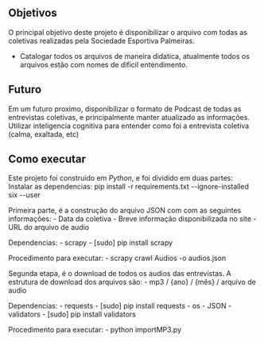 ## Objetivos
O principal objetivo deste projeto é disponibilizar o arquivo com todas as coletivas realizadas pela Sociedade Esportiva Palmeiras.
- Catalogar todos os arquivos de maneira didatica, atualmente todos os arquivos estão com nomes de dificil entendimento.

## Futuro
Em um futuro proximo, disponibilizar o formato de Podcast de todas as entrevistas coletivas, e principalmente manter atualizado as informações.
Utilizar inteligencia cognitiva para entender como foi a entrevista coletiva (calma, exaltada, etc)

## Como executar
Este projeto foi construido em *Python*, e foi dividido em duas partes:
Instalar as dependencias:
	pip install -r requirements.txt --ignore-installed six --user

Primeira parte, é a construção do arquivo JSON com com as seguintes informações:
    - Data da coletiva
    - Breve informação disponibilizada no site
    - URL do arquivo de audio

Dependencias:
    - scrapy - [sudo] pip install scrapy


Procedimento para executar:
    - scrapy crawl Audios -o audios.json


Segunda etapa, é o download de todos os audios das entrevistas.
A estrutura de download dos arquivos são:
    - mp3 / {ano} / {mês} / arquivo de audio

Dependencias:
    - requests - [sudo] pip install requests
    - os
    - JSON
    - validators - [sudo] pip install validators

Procedimento para executar:
    - python importMP3.py
